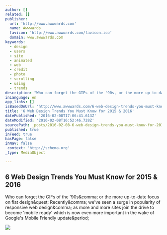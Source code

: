 ```yaml
---
author: []
related: []
publisher:
  url: 'http://www.awwwards.com'
  name: Awwwards
  favicon: 'http://www.awwwards.com/favicon.ico'
  domain: www.awwwards.com
keywords:
  - design
  - users
  - site
  - animated
  - web
  - credit
  - photo
  - scrolling
  - using
  - trends
description: "Who can forget the GIFs of the '90s, or the more up-to-date focus on flat design? Recently, we've seen a surge in popularity of responsive web design, as more and more sites join the drive to become 'mobile ready' which is now even more important in the wake of Google's Mobile Friendly update."
inLanguage: en
app_links: []
isBasedOnUrl: 'http://www.awwwards.com/6-web-design-trends-you-must-know-for-2015-2016.html'
title: '6 Web Design Trends You Must Know for 2015 & 2016'
datePublished: '2016-02-08T17:06:41.613Z'
dateModified: '2016-02-08T16:52:46.728Z'
sourcePath: _posts/2016-02-08-6-web-design-trends-you-must-know-for-2015-and-2016.md
published: true
inFeed: true
hasPage: false
inNav: false
_context: 'http://schema.org'
_type: MediaObject

---
```

<article style=""><h1>6 Web Design Trends You Must Know for 2015 &amp; 2016</h1><p>Who can forget the GIFs of the '90s&amp;comma; or the more up-to-date focus on flat design&amp;quest; Recently&amp;comma; we've seen a surge in popularity of responsive web design&amp;comma; as more and more sites join the drive to become 'mobile ready' which is now even more important in the wake of Google's Mobile Friendly update&amp;period;</p><img src="http://www.awwwards.com/awards/gallery/2015/09/6-web-design-trends-awwwards-image02-1.png" /></article>